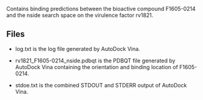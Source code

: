 Contains binding predictions between the bioactive compound F1605-0214 and the nside search space on the virulence factor rv1821.

## Files

- log.txt is the log file generated by AutoDock Vina.

- rv1821_F1605-0214_nside.pdbqt is the PDBQT file generated by AutoDock Vina containing the orientation and binding location of F1605-0214.

- stdoe.txt is the combined STDOUT and STDERR output of AutoDock Vina.

